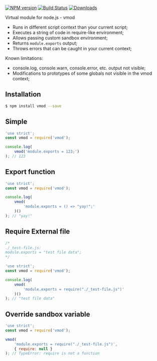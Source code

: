 [![NPM version](https://img.shields.io/npm/v/vmod.svg?style=flat-square)](https://www.npmjs.com/package/vmod)
[![Build Status](https://travis-ci.org/zewish/vmod.svg?branch=master)](https://travis-ci.org/zewish/vmod)
[![Downloads](https://img.shields.io/npm/dm/vmod.svg?style=flat-square)](https://www.npmjs.com/package/vmod)

Virtual module for node.js - vmod

- Runs in different script context than your current script;
- Executes a string of code in require-like environment;
- Allows passing custom sandbox environment;
- Returns `module.exports` output;
- Throws errors that can be caught in your current context;

Known limitations:
- console.log, console.warn, console.error, etc. output not visible;
- Modifications to prototypes of some globals not visible in the vmod context;

Installation
------------
```bash
$ npm install vmod --save
```

Simple
------
```js
'use strict';
const vmod = require('vmod');

console.log(
    vmod('module.exports = 123;')
); // 123
```

Export function
---------------
```js
'use strict';
const vmod = require('vmod');

console.log(
    vmod(
        'module.exports = () => "yay!";'
    )()
); // "yay!"
```

Require External file
---------------------
```js
/*
./_test-file.js:
module.exports = "test file data";
*/

'use strict';
const vmod = require('vmod');

console.log(
    vmod(
        'module.exports = require("./_test-file.js")'
    )()
); // "test file data"
```

Override sandbox variable
-------------------------
```js
'use strict';
const vmod = require('vmod');

vmod(
    'module.exports = require("./_test-file.js")',
    { require: null }
); // TypeError: require is not a function
```
